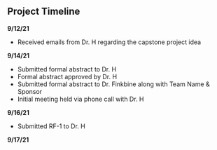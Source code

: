 ## Project Timeline

**9/12/21**
- Received emails from Dr. H regarding the capstone project idea

**9/14/21**
- Submitted formal abstract to Dr. H
- Formal abstract approved by Dr. H
- Submitted formal abstract to Dr. Finkbine along with Team Name & Sponsor
- Initial meeting held via phone call with Dr. H

**9/16/21**
- Submitted RF-1 to Dr. H

**9/17/21**
